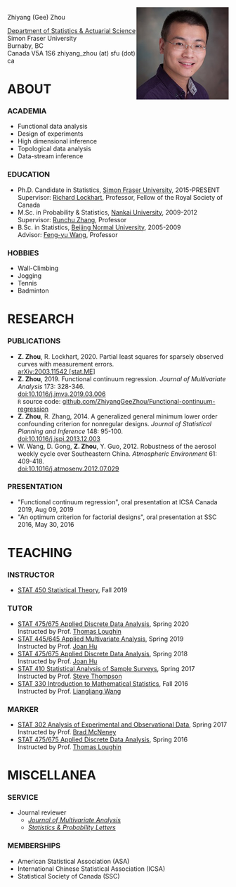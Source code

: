 <img align="right" src="https://raw.githubusercontent.com/ZhiyangGeeZhou/ZhiyangGeeZhou.github.io/master/img/Zhiyang.png"/>

Zhiyang (Gee) Zhou
<a href="attach/Pronunciation.m4a" title="Pronunciation of My Name" target="_blank"><i class="fa fa-volume-up" aria-hidden="true"></i></a>
<a href="http://www.sfu.ca/~zza115/" title="Home Page"><i class="fas fa-house-user fa-lg" aria-hidden="true"></i></a>
<a href="https://www.linkedin.com/in/zhiyangzhou" title="LinkedIn"><i class="fab fa-linkedin fa-lg" aria-hidden="true"></i></a>
<a href="https://www.researchgate.net/profile/Zhiyang_Zhou2" title="ResearchGate"><i class="fab fa-researchgate fa-lg" aria-hidden="true"></i></a>
<a href="https://orcid.org/0000-0002-3722-9808" title="ORCID"><i class="fab fa-orcid fa-lg" aria-hidden="true"></i></a>
<a href="https://www.mendeley.com/profiles/zhiyang-zhou/" title="Mendeley"><i class="fab fa-mendeley fa-lg" aria-hidden="true"></i></a>

[Department of Statistics & Actuarial Science](http://www.stat.sfu.ca/)  
Simon Fraser University  
Burnaby, BC  
Canada V5A 1S6
zhiyang_zhou (at) sfu (dot) ca

# ABOUT

### ACADEMIA

- Functional data analysis
- Design of experiments
- High dimensional inference
- Topological data analysis
- Data-stream inference

### EDUCATION

- Ph.D. Candidate in Statistics, [Simon Fraser University](http://www.sfu.ca/), 2015-PRESENT  
Supervisor: [Richard Lockhart](http://people.stat.sfu.ca/~lockhart/), Professor, Fellow of the Royal Society of Canada
- M.Sc. in Probability & Statistics, [Nankai University](http://english.nankai.edu.cn/), 2009-2012  
Supervisor: [Runchu Zhang](http://222.30.48.141/~rczhang/), Professor
- B.Sc. in Statistics, [Beijing Normal University](http://english.bnu.edu.cn/), 2005-2009  
Advisor: [Feng-yu Wang](http://www.swansea.ac.uk/staff/science/maths/f.y.wang/), Professor

### HOBBIES

- Wall-Climbing
- Jogging
- Tennis
- Badminton

# RESEARCH

### PUBLICATIONS

- **Z. Zhou**, R. Lockhart, 2020. Partial least squares for sparsely observed curves with measurement errors.  
[arXiv:2003.11542 [stat.ME]](http://arxiv.org/abs/2003.11542)
- **Z. Zhou**, 2019. Functional continuum regression.
_Journal of Multivariate Analysis_ 173: 328-346.  
[doi:10.1016/j.jmva.2019.03.006](http://dx.doi.org/10.1016/j.jmva.2019.03.006)  
`R` source code:
[github.com/ZhiyangGeeZhou/Functional-continuum-regression](https://github.com/ZhiyangGeeZhou/Functional-continuum-regression)
- **Z. Zhou**, R. Zhang, 2014. A generalized general minimum lower order confounding criterion for nonregular designs.
_Journal of Statistical Planning and Inference_ 148: 95-100.  
[doi:10.1016/j.jspi.2013.12.003](http://dx.doi.org/10.1016/j.jspi.2013.12.003)
- W. Wang, D. Gong, **Z. Zhou**, Y. Guo, 2012. Robustness of the aerosol weekly cycle over Southeastern China.
_Atmospheric Environment_ 61: 409-418.  
[doi:10.1016/j.atmosenv.2012.07.029](http://dx.doi.org/10.1016/j.atmosenv.2012.07.029)

### PRESENTATION

- "Functional continuum regression", oral presentation at ICSA Canada 2019, Aug 09, 2019
- "An optimum criterion for factorial designs", oral presentation at SSC 2016, May 30, 2016 

# TEACHING

### INSTRUCTOR

- [STAT 450 Statistical Theory](http://www.sfu.ca/outlines.html?2019/fall/stat/450/d100), Fall 2019

### TUTOR

- [STAT 475/675 Applied Discrete Data Analysis](http://www.sfu.ca/outlines.html?2020/spring/stat/475/d100),
Spring 2020  
Instructed by Prof. [Thomas Loughin](http://people.stat.sfu.ca/~tloughin/STATPAGE.html)
- [STAT 445/645 Applied Multivariate Analysis](http://www.sfu.ca/outlines.html?2019/spring/stat/445/e100),
Spring 2019  
Instructed by Prof. [Joan Hu](http://people.stat.sfu.ca/~joanh/)
- [STAT 475/675 Applied Discrete Data Analysis](http://people.stat.sfu.ca/~joanh/stat475-675web.html),
Spring 2018  
Instructed by Prof. [Joan Hu](http://people.stat.sfu.ca/~joanh/)
- [STAT 410 Statistical Analysis of Sample Surveys](https://www.sfu.ca/outlines.html?2017/spring/stat/410/d100),
Spring 2017  
Instructed by Prof. [Steve Thompson](http://www.stat.sfu.ca/%7Ethompson/)
- [STAT 330 Introduction to Mathematical Statistics](https://www.sfu.ca/outlines.html?2016/fall/stat/330/d100),
Fall 2016  
Instructed by Prof. [Liangliang Wang](http://people.stat.sfu.ca/~lwa68/)

### MARKER

- [STAT 302 Analysis of Experimental and Observational Data](http://www.sfu.ca/outlines.html?2017/spring/stat/302/d100), 
Spring 2017  
Instructed by Prof. [Brad McNeney](http://people.stat.sfu.ca/~mcneney/)
- [STAT 475/675 Applied Discrete Data Analysis](http://www.sfu.ca/outlines.html?2016/spring/stat/475/d100),
Spring 2016  
Instructed by Prof. [Thomas Loughin](http://people.stat.sfu.ca/~tloughin/STATPAGE.html)

# MISCELLANEA

### SERVICE

- Journal reviewer
    - [_Journal of Multivariate Analysis_](https://www.journals.elsevier.com/journal-of-multivariate-analysis/)
    - [_Statistics & Probability Letters_](http://www.journals.elsevier.com/statistics-and-probability-letters/)
    
### MEMBERSHIPS

- American Statistical Association (ASA)
- International Chinese Statistical Association (ICSA)
- Statistical Society of Canada (SSC)

<head> 
    <script src="https://use.fontawesome.com/releases/v5.13.0/js/all.js" data-auto-add-css="false"></script>
</head> 
<link rel="stylesheet" href="https://use.fontawesome.com/releases/v5.13.0/css/svg-with-js.css">